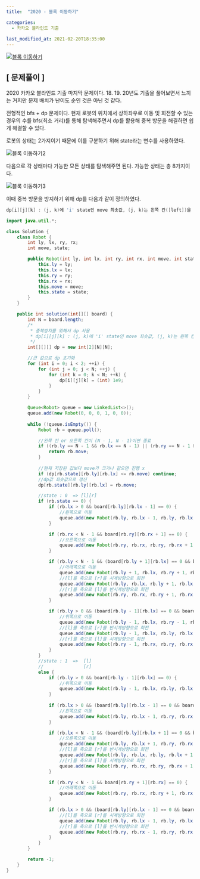 ```yaml
---
title:  "2020 - 블록 이동하기"

categories:
  - 카카오 블라인드 기출
  
last_modified_at: 2021-02-20T18:35:00
---
```


[![블록 이동하기](https://user-images.githubusercontent.com/53072057/108583696-c306ac00-737e-11eb-82f3-d20920a4f879.JPG)](https://programmers.co.kr/learn/courses/30/lessons/60063)  

<h2>[ 문제풀이 ]</h2>  
2020 카카오 블라인드 기출 마지막 문제이다. 18. 19. 20년도 기출을 풀어보면서 느끼는 거지만 문제 배치가 난이도 순인 것은 아닌 것 같다.  

전형적인 bfs + dp 문제이다. 현재 로봇의 위치에서 상하좌우로 이동 및 회전할 수 있는 경우의 수를 bfs(최소 거리)를 통해 탐색해주면서 dp를 활용해 중복 방문을 해결하면 쉽게 해결할 수 있다.  

로봇의 상태는 2가지이기 때문에 이를 구분하기 위해 state라는 변수를 사용하였다.  

![블록 이동하기2](https://user-images.githubusercontent.com/53072057/108583699-c437d900-737e-11eb-8c86-cd5eccd55dcd.JPG)  

다음으로 각 상태마다 가능한 모든 상태를 탐색해주면 된다. 가능한 상태는 총 8가지이다.  

![블록 이동하기3](https://user-images.githubusercontent.com/53072057/108583700-c4d06f80-737e-11eb-8d2c-fb79bb11f208.JPG)  

이때 중복 방문을 방지하기 위해 dp를 다음과 같이 정의하였다.  

```java
dp[i][j][k] : (j, k)에 'i' state인 move 최솟값, (j, k)는 왼쪽 칸([left])을 기준
```

```java
import java.util.*;

class Solution {
	class Robot {
		int ly, lx, ry, rx;
		int move, state;

		public Robot(int ly, int lx, int ry, int rx, int move, int state) {
			this.ly = ly;
			this.lx = lx;
			this.ry = ry;
			this.rx = rx;
			this.move = move;
			this.state = state;
		}
	}

	public int solution(int[][] board) {
		int N = board.length;
		/*
		 * 중복방지를 위해서 dp 사용
		 * dp[i][j][k] : (j, k)에 'i' state인 move 최솟값, (j, k)는 왼쪽 칸([l])을 기준
		 */
		int[][][] dp = new int[2][N][N];

        //큰 값으로 dp 초기화
		for (int i = 0; i < 2; ++i) {
			for (int j = 0; j < N; ++j) {
				for (int k = 0; k < N; ++k) {
					dp[i][j][k] = (int) 1e9;
				}
			}
		}

		Queue<Robot> queue = new LinkedList<>();
		queue.add(new Robot(0, 0, 0, 1, 0, 0));
		
		while (!queue.isEmpty()) {
			Robot rb = queue.poll();

			//왼쪽 칸 or 오른쪽 칸이 (N - 1, N - 1)이면 종료
			if ((rb.ly == N - 1 && rb.lx == N - 1) || (rb.ry == N - 1 && rb.rx == N - 1)) {
				return rb.move;
			}
			
			//현재 저장된 값보다 move가 크거나 같으면 진행 x
			if (dp[rb.state][rb.ly][rb.lx] <= rb.move) continue;
			//dp값 최솟값으로 갱신
			dp[rb.state][rb.ly][rb.lx] = rb.move;

			//state : 0  => [l][r]
			if (rb.state == 0) {
				if (rb.lx > 0 && board[rb.ly][rb.lx - 1] == 0) {
					//왼쪽으로 이동
					queue.add(new Robot(rb.ly, rb.lx - 1, rb.ly, rb.lx, rb.move + 1, 0));
				}

				if (rb.rx < N - 1 && board[rb.ry][rb.rx + 1] == 0) {
					//오른쪽으로 이동
					queue.add(new Robot(rb.ry, rb.rx, rb.ry, rb.rx + 1, rb.move + 1, 0));
				}

				if (rb.ly < N - 1 && (board[rb.ly + 1][rb.lx] == 0 && board[rb.ry + 1][rb.rx] == 0)) {
					//아래쪽으로 이동
					queue.add(new Robot(rb.ly + 1, rb.lx, rb.ry + 1, rb.rx, rb.move + 1, 0));
					//[l]를 축으로 [r]를 시계방향으로 회전
					queue.add(new Robot(rb.ly, rb.lx, rb.ly + 1, rb.lx, rb.move + 1, 1));
					//[r]를 축으로 [l]를 반시계방향으로 회전
					queue.add(new Robot(rb.ry, rb.rx, rb.ry + 1, rb.rx, rb.move + 1, 1));
				}

				if (rb.ly > 0 && (board[rb.ly - 1][rb.lx] == 0 && board[rb.ry - 1][rb.rx] == 0)) {
					//위쪽으로 이동
					queue.add(new Robot(rb.ly - 1, rb.lx, rb.ry - 1, rb.rx, rb.move + 1, 0));
					//[l]를 축으로 [r]를 반시계방향으로 회전
					queue.add(new Robot(rb.ly - 1, rb.lx, rb.ly, rb.lx, rb.move + 1, 1));
					//[r]를 축으로 [l]를 시계방향으로 회전
					queue.add(new Robot(rb.ry - 1, rb.rx, rb.ry, rb.rx, rb.move + 1, 1));
				}
			}
			//state : 1  =>  [l]
			//				 [r]
			else {
				if (rb.ly > 0 && board[rb.ly - 1][rb.lx] == 0) {
					//위쪽으로 이동
					queue.add(new Robot(rb.ly - 1, rb.lx, rb.ly, rb.lx, rb.move + 1, 1));
				}
				
				if (rb.lx > 0 && (board[rb.ly][rb.lx - 1] == 0 && board[rb.ry][rb.rx - 1] == 0)) {
					//왼쪽으로 이동
					queue.add(new Robot(rb.ly, rb.lx - 1, rb.ry, rb.rx - 1, rb.move + 1, 1));
				}

				if (rb.lx < N - 1 && (board[rb.ly][rb.lx + 1] == 0 && board[rb.ry][rb.rx + 1] == 0)) {
					//오른쪽으로 이동
					queue.add(new Robot(rb.ly, rb.lx + 1, rb.ry, rb.rx + 1, rb.move + 1, 1));
					//[l]를 축으로 [r]를 반시계방향으로 회전
					queue.add(new Robot(rb.ly, rb.lx, rb.ly, rb.lx + 1, rb.move + 1, 0));
					//[r]를 축으로 [l]를 시계방향으로 회전
					queue.add(new Robot(rb.ry, rb.rx, rb.ry, rb.rx + 1, rb.move + 1, 0));
				}

				if (rb.ry < N - 1 && board[rb.ry + 1][rb.rx] == 0) {
					//아래쪽으로 이동
					queue.add(new Robot(rb.ry, rb.rx, rb.ry + 1, rb.rx, rb.move + 1, 1));
				}

				if (rb.lx > 0 && (board[rb.ly][rb.lx - 1] == 0 && board[rb.ry][rb.rx - 1] == 0)) {
					//[l]를 축으로 [r]를 시계방향으로 회전
					queue.add(new Robot(rb.ly, rb.lx - 1, rb.ly, rb.lx, rb.move + 1, 0));
					//[r]를 축으로 [l]를 반시계방향으로 회전
					queue.add(new Robot(rb.ry, rb.rx - 1, rb.ry, rb.rx, rb.move + 1, 0));
				}
			}
		}

		return -1;
	}
}
```